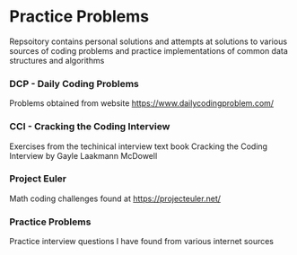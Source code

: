 # Practice Problems

Repsoitory contains personal solutions and attempts at solutions to various sources of coding problems and practice implementations of common data structures and algorithms

### DCP - Daily Coding Problems

Problems obtained from website https://www.dailycodingproblem.com/

### CCI - Cracking the Coding Interview

Exercises from the techinical interview text book Cracking the Coding Interview by Gayle Laakmann McDowell

### Project Euler

Math coding challenges found at https://projecteuler.net/

### Practice Problems

Practice interview questions I have found from various internet sources
